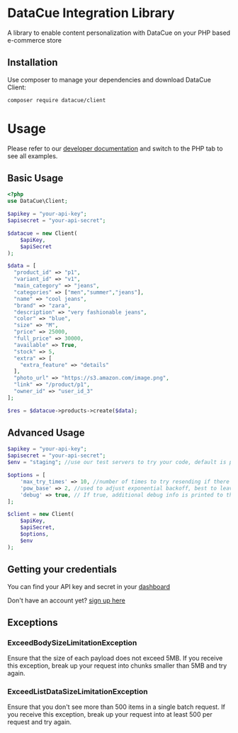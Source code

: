 DataCue Integration Library
===========================

A library to enable content personalization with DataCue on your PHP based e-commerce store

Installation
------------

Use composer to manage your dependencies and download DataCue Client:

```bash
composer require datacue/client
```


# Usage

Please refer to our [developer documentation](https://developer.datacue.co) and switch to the PHP tab to see all examples.

Basic Usage
-----------
```php
<?php
use DataCue\Client;

$apikey = "your-api-key";
$apisecret = "your-api-secret";

$datacue = new Client(
    $apiKey,
    $apiSecret
);

$data = [
  "product_id" => "p1",
  "variant_id" => "v1",
  "main_category" => "jeans",
  "categories" => ["men","summer","jeans"],
  "name" => "cool jeans",
  "brand" => "zara",
  "description" => "very fashionable jeans",
  "color" => "blue",
  "size" => "M",
  "price" => 25000,
  "full_price" => 30000,
  "available" => True,
  "stock" => 5,
  "extra" => [
    "extra_feature" => "details"
  ],
  "photo_url" => "https://s3.amazon.com/image.png",
  "link" => "/product/p1",
  "owner_id" => "user_id_3"
];

$res = $datacue->products->create($data);
```

Advanced Usage
--------------

```php
$apikey = "your-api-key";
$apisecret = "your-api-secret";
$env = "staging"; //use our test servers to try your code, default is production

$options = [
    'max_try_times' => 10, //number of times to try resending if there was a failure
    'pow_base' => 2, //used to adjust exponential backoff, best to leave this setting untouched
    'debug' => true, // If true, additional debug info is printed to the console
];

$client = new Client(
    $apiKey,
    $apiSecret,
    $options,
    $env
);
```

Getting your credentials
------------------------
You can find your API key and secret in your [dashboard](https://app.datacue.co)

Don't have an account yet? [sign up here](https://app.datacue.co/en/sign-up)

Exceptions
----------

### ExceedBodySizeLimitationException

Ensure that the size of each payload does not exceed 5MB. If you receive this exception, break up your request into chunks smaller than 5MB and try again.

### ExceedListDataSizeLimitationException

Ensure that you don't see more than 500 items in a single batch request. If you receive this exception, break up your request into at least 500 per request and try again.
